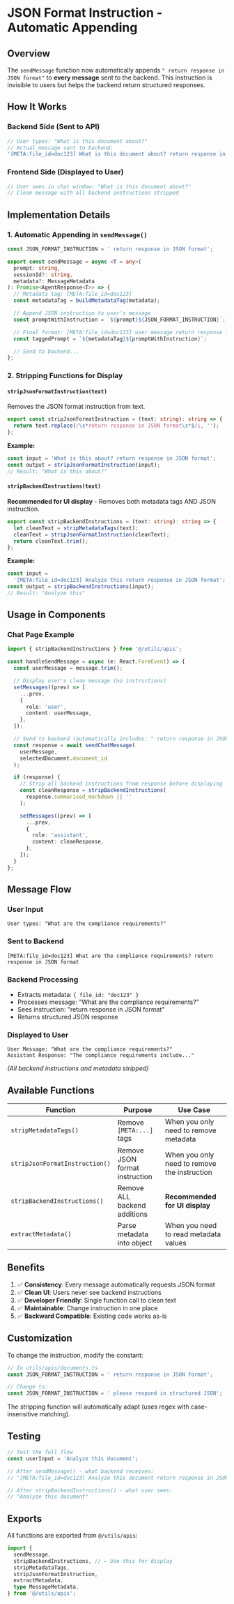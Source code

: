 # JSON Format Instruction - Automatic Appending

## Overview

The `sendMessage` function now automatically appends `" return response in JSON format"` to **every message** sent to the backend. This instruction is invisible to users but helps the backend return structured responses.

## How It Works

### Backend Side (Sent to API)

```typescript
// User types: "What is this document about?"
// Actual message sent to backend:
'[META:file_id=doc123] What is this document about? return response in JSON format';
```

### Frontend Side (Displayed to User)

```typescript
// User sees in chat window: "What is this document about?"
// Clean message with all backend instructions stripped
```

## Implementation Details

### 1. Automatic Appending in `sendMessage()`

```typescript
const JSON_FORMAT_INSTRUCTION = ' return response in JSON format';

export const sendMessage = async <T = any>(
  prompt: string,
  sessionId?: string,
  metadata?: MessageMetadata
): Promise<AgentResponse<T>> => {
  // Metadata tag: [META:file_id=doc123]
  const metadataTag = buildMetadataTag(metadata);

  // Append JSON instruction to user's message
  const promptWithInstruction = `${prompt}${JSON_FORMAT_INSTRUCTION}`;

  // Final format: [META:file_id=doc123] user message return response in JSON format
  const taggedPrompt = `${metadataTag}${promptWithInstruction}`;

  // Send to backend...
};
```

### 2. Stripping Functions for Display

#### `stripJsonFormatInstruction(text)`

Removes the JSON format instruction from text.

```typescript
export const stripJsonFormatInstruction = (text: string): string => {
  return text.replace(/\s*return response in JSON format\s*$/i, '');
};
```

**Example:**

```typescript
const input = 'What is this about? return response in JSON format';
const output = stripJsonFormatInstruction(input);
// Result: "What is this about?"
```

#### `stripBackendInstructions(text)`

**Recommended for UI display** - Removes both metadata tags AND JSON instruction.

```typescript
export const stripBackendInstructions = (text: string): string => {
  let cleanText = stripMetadataTags(text);
  cleanText = stripJsonFormatInstruction(cleanText);
  return cleanText.trim();
};
```

**Example:**

```typescript
const input =
  '[META:file_id=doc123] Analyze this return response in JSON format';
const output = stripBackendInstructions(input);
// Result: "Analyze this"
```

## Usage in Components

### Chat Page Example

```typescript
import { stripBackendInstructions } from '@/utils/apis';

const handleSendMessage = async (e: React.FormEvent) => {
  const userMessage = message.trim();

  // Display user's clean message (no instructions)
  setMessages((prev) => [
    ...prev,
    {
      role: 'user',
      content: userMessage,
    },
  ]);

  // Send to backend (automatically includes: " return response in JSON format")
  const response = await sendChatMessage(
    userMessage,
    selectedDocument.document_id
  );

  if (response) {
    // Strip all backend instructions from response before displaying
    const cleanResponse = stripBackendInstructions(
      response.summarised_markdown || ''
    );

    setMessages((prev) => [
      ...prev,
      {
        role: 'assistant',
        content: cleanResponse,
      },
    ]);
  }
};
```

## Message Flow

### User Input

```
User types: "What are the compliance requirements?"
```

### Sent to Backend

```
[META:file_id=doc123] What are the compliance requirements? return response in JSON format
```

### Backend Processing

- Extracts metadata: `{ file_id: "doc123" }`
- Processes message: "What are the compliance requirements?"
- Sees instruction: "return response in JSON format"
- Returns structured JSON response

### Displayed to User

```
User Message: "What are the compliance requirements?"
Assistant Response: "The compliance requirements include..."
```

_(All backend instructions and metadata stripped)_

## Available Functions

| Function                       | Purpose                        | Use Case                                     |
| ------------------------------ | ------------------------------ | -------------------------------------------- |
| `stripMetadataTags()`          | Remove `[META:...]` tags       | When you only need to remove metadata        |
| `stripJsonFormatInstruction()` | Remove JSON format instruction | When you only need to remove the instruction |
| `stripBackendInstructions()`   | Remove ALL backend additions   | **Recommended for UI display**               |
| `extractMetadata()`            | Parse metadata into object     | When you need to read metadata values        |

## Benefits

1. ✅ **Consistency**: Every message automatically requests JSON format
2. ✅ **Clean UI**: Users never see backend instructions
3. ✅ **Developer Friendly**: Single function call to clean text
4. ✅ **Maintainable**: Change instruction in one place
5. ✅ **Backward Compatible**: Existing code works as-is

## Customization

To change the instruction, modify the constant:

```typescript
// In utils/apis/documents.ts
const JSON_FORMAT_INSTRUCTION = ' return response in JSON format';

// Change to:
const JSON_FORMAT_INSTRUCTION = ' please respond in structured JSON';
```

The stripping function will automatically adapt (uses regex with case-insensitive matching).

## Testing

```typescript
// Test the full flow
const userInput = 'Analyze this document';

// After sendMessage() - what backend receives:
// "[META:file_id=doc123] Analyze this document return response in JSON format"

// After stripBackendInstructions() - what user sees:
// "Analyze this document"
```

## Exports

All functions are exported from `@/utils/apis`:

```typescript
import {
  sendMessage,
  stripBackendInstructions, // ← Use this for display
  stripMetadataTags,
  stripJsonFormatInstruction,
  extractMetadata,
  type MessageMetadata,
} from '@/utils/apis';
```
